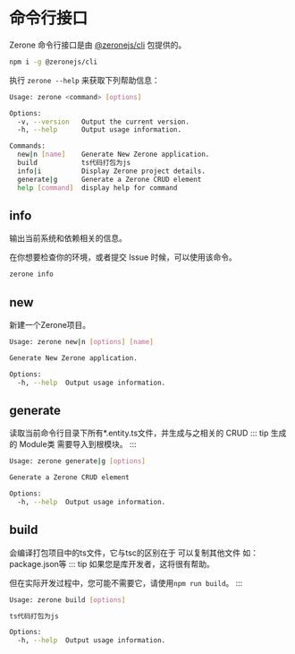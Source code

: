 # 命令行接口

<NpmBadge package="@zeronejs/cli" />

Zerone 命令行接口是由 [@zeronejs/cli](https://www.npmjs.com/package/@zeronejs/cli) 包提供的。
```bash
npm i -g @zeronejs/cli
```

执行 `zerone --help` 来获取下列帮助信息：

```bash
Usage: zerone <command> [options]

Options:
  -v, --version   Output the current version.
  -h, --help      Output usage information.

Commands:
  new|n [name]    Generate New Zerone application.
  build           ts代码打包为js
  info|i          Display Zerone project details.
  generate|g      Generate a Zerone CRUD element
  help [command]  display help for command
```
## info

输出当前系统和依赖相关的信息。

在你想要检查你的环境，或者提交 Issue 时候，可以使用该命令。
```bash
zerone info
```
## new

新建一个Zerone项目。

```bash
Usage: zerone new|n [options] [name]

Generate New Zerone application.

Options:
  -h, --help  Output usage information.
```

## generate

读取当前命令行目录下所有*.entity.ts文件，并生成与之相关的 CRUD
::: tip
生成的 Module类 需要导入到根模块。
:::

```bash
Usage: zerone generate|g [options]

Generate a Zerone CRUD element

Options:
  -h, --help  Output usage information.
```

## build

会编译打包项目中的ts文件，它与tsc的区别在于 可以复制其他文件 如：package.json等
::: tip
如果您是库开发者，这将很有帮助。

但在实际开发过程中，您可能不需要它，请使用`npm run build`。
:::

```bash
Usage: zerone build [options]

ts代码打包为js

Options:
  -h, --help  Output usage information.
```


